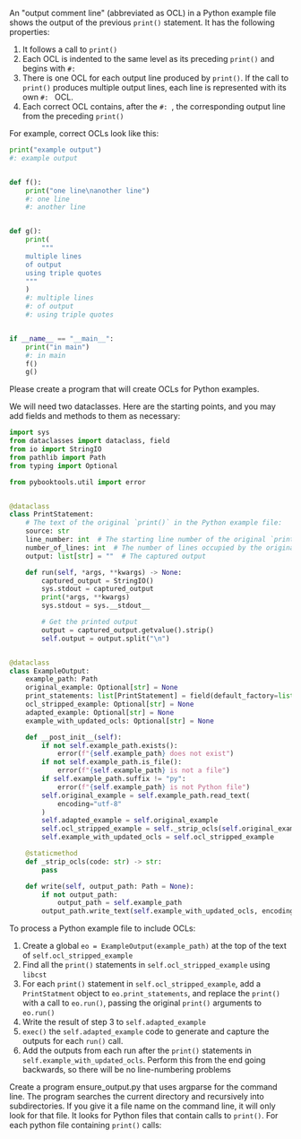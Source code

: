 An "output comment line" (abbreviated as OCL) in a Python example file shows the output of the previous `print()` statement.
It has the following properties:

1. It follows a call to `print()` 
2. Each OCL is indented to the same level as its preceding `print()` and begins with `#: `
3. There is one OCL for each output line produced by `print()`.
   If the call to `print()` produces multiple output lines, each line is represented with its own `#: ` OCL.
4. Each correct OCL contains, after the `#: `, the corresponding output line from the preceding `print()`

For example, correct OCLs look like this:  

```python
print("example output")
#: example output


def f():
    print("one line\nanother line")
    #: one line
    #: another line


def g():
    print(
        """
    multiple lines
    of output
    using triple quotes
    """
    )
    #: multiple lines
    #: of output
    #: using triple quotes


if __name__ == "__main__":
    print("in main")
    #: in main
    f()
    g()
```

Please create a program that will create OCLs for Python examples.

We will need two dataclasses. Here are the starting points, and you may add fields and methods to them as necessary:

```python
import sys
from dataclasses import dataclass, field
from io import StringIO
from pathlib import Path
from typing import Optional

from pybooktools.util import error


@dataclass
class PrintStatement:
    # The text of the original `print()` in the Python example file:
    source: str
    line_number: int  # The starting line number of the original `print()` in the Python example file.
    number_of_lines: int  # The number of lines occupied by the original `print()` in the Python example file.
    output: list[str] = ""  # The captured output

    def run(self, *args, **kwargs) -> None:
        captured_output = StringIO()
        sys.stdout = captured_output
        print(*args, **kwargs)
        sys.stdout = sys.__stdout__

        # Get the printed output
        output = captured_output.getvalue().strip()
        self.output = output.split("\n")


@dataclass
class ExampleOutput:
    example_path: Path
    original_example: Optional[str] = None
    print_statements: list[PrintStatement] = field(default_factory=list)
    ocl_stripped_example: Optional[str] = None
    adapted_example: Optional[str] = None
    example_with_updated_ocls: Optional[str] = None

    def __post_init__(self):
        if not self.example_path.exists():
            error(f"{self.example_path} does not exist")
        if not self.example_path.is_file():
            error(f"{self.example_path} is not a file")
        if self.example_path.suffix != "py":
            error(f"{self.example_path} is not Python file")
        self.original_example = self.example_path.read_text(
            encoding="utf-8"
        )
        self.adapted_example = self.original_example
        self.ocl_stripped_example = self._strip_ocls(self.original_example)
        self.example_with_updated_ocls = self.ocl_stripped_example

    @staticmethod
    def _strip_ocls(code: str) -> str:
        pass

    def write(self, output_path: Path = None):
        if not output_path:
            output_path = self.example_path
        output_path.write_text(self.example_with_updated_ocls, encoding="utf-8")
```

To process a Python example file to include OCLs:

1. Create a global `eo = ExampleOutput(example_path)` at the top of the text of `self.ocl_stripped_example`
2. Find all the `print()` statements in `self.ocl_stripped_example` using `libcst`
3. For each `print()` statement in `self.ocl_stripped_example`, 
   add a `PrintStatment` object to `eo.print_statements`, and replace the `print()` with
   a call to `eo.run()`, passing the original `print()` arguments to `eo.run()`
4. Write the result of step 3 to `self.adapted_example`
5. `exec()` the `self.adapted_example` code to generate and capture the outputs for each `run()` call.
6. Add the outputs from each run after the `print()` statements in `self.example_with_updated_ocls`.
   Perform this from the end going backwards, so there will be no line-numbering problems

Create a program ensure_output.py that uses argparse for the command line. 
The program searches the current directory and recursively into subdirectories.
If you give it a file name on the command line, it will only look for that file.
It looks for Python files that contain calls to `print()`.
For each python file containing `print()` calls:
